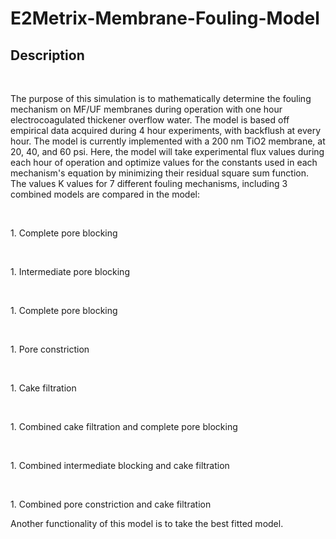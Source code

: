 # E2Metrix-Membrane-Fouling-Model

<h2> Description </h2> 

<br>

<p>The purpose of this simulation is to mathematically determine the fouling mechanism on MF/UF membranes during operation with one hour electrocoagulated thickener overflow water. The model is based off empirical data acquired during 4 hour experiments, with backflush at every hour. The model is currently implemented with a 200 nm TiO2 membrane, at 20, 40, and 60 psi. Here, the model will take experimental flux values during each hour of operation and optimize values for the constants used in each mechanism's equation by minimizing their residual square sum function. The values K values for 7 different fouling mechanisms, including 3 combined models are compared in the model: </p>
<br>
<p>1. Complete pore blocking </p>

<br>
<p>1. Intermediate pore blocking </p>

<br>
<p>1. Complete pore blocking </p>

<br>
<p>1. Pore constriction </p>

<br>
<p>1. Cake filtration </p>

<br>
<p>1. Combined cake filtration and complete pore blocking </p>


<br>
<p>1. Combined intermediate blocking and cake filtration</p>


<br>
<p>1. Combined pore constriction and cake filtration </p>


<p>Another functionality of this model is to take the best fitted model.</p>

